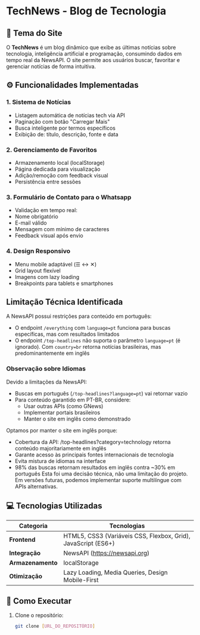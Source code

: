 # TechNews - Blog de Tecnologia

## 🎯 Tema do Site
O **TechNews** é um blog dinâmico que exibe as últimas notícias sobre tecnologia, inteligência artificial e programação, consumindo dados em tempo real da NewsAPI. O site permite aos usuários buscar, favoritar e gerenciar notícias de forma intuitiva.

## ⚙️ Funcionalidades Implementadas

### 1. **Sistema de Notícias**
- Listagem automática de notícias tech via API
- Paginação com botão "Carregar Mais"
- Busca inteligente por termos específicos
- Exibição de: título, descrição, fonte e data

### 2. **Gerenciamento de Favoritos**
- Armazenamento local (localStorage)
- Página dedicada para visualização
- Adição/remoção com feedback visual
- Persistência entre sessões

### 3. **Formulário de Contato para o Whatsapp**
- Validação em tempo real:
- Nome obrigatório
- E-mail válido
- Mensagem com mínimo de caracteres
- Feedback visual após envio

### 4. **Design Responsivo**
- Menu mobile adaptável (☰ ↔ ✕)
- Grid layout flexível
- Imagens com lazy loading
- Breakpoints para tablets e smartphones

## Limitação Técnica Identificada

A NewsAPI possui restrições para conteúdo em português:
- O endpoint `/everything` com `language=pt` funciona para buscas específicas, mas com resultados limitados
- O endpoint `/top-headlines` não suporta o parâmetro `language=pt` (é ignorado). Com `country=br` retorna notícias brasileiras, mas predominantemente em inglês

### Observação sobre Idiomas

Devido a limitações da NewsAPI:
- Buscas em português (`/top-headlines?language=pt`) vai retornar vazio
- Para conteúdo garantido em PT-BR, considere:
  - Usar outras APIs (como GNews)
  - Implementar portais brasileiros 
  - Manter o site em inglês como demonstrado

Optamos por manter o site em inglês porque:
- Cobertura da API: /top-headlines?category=technology retorna conteúdo majoritariamente em inglês
- Garante acesso às principais fontes internacionais de tecnologia
- Evita mistura de idiomas na interface
- 98% das buscas retornam resultados em inglês contra ~30% em português
Esta foi uma decisão técnica, não uma limitação do projeto. Em versões futuras, podemos implementar suporte multilíngue com APIs alternativas.


## 💻 Tecnologias Utilizadas

| Categoria       | Tecnologias                                                                                 |
|-----------------|---------------------------------------------------------------------------------------------|
| **Frontend**    | HTML5, CSS3 (Variáveis CSS, Flexbox, Grid), JavaScript (ES6+)                              |
| **Integração**  | NewsAPI (https://newsapi.org)                                                               |
| **Armazenamento** | localStorage                                                                               |
| **Otimização**  | Lazy Loading, Media Queries, Design Mobile-First                                           |

## 🚀 Como Executar
1. Clone o repositório:
   ```bash
   git clone [URL_DO_REPOSITÓRIO]
